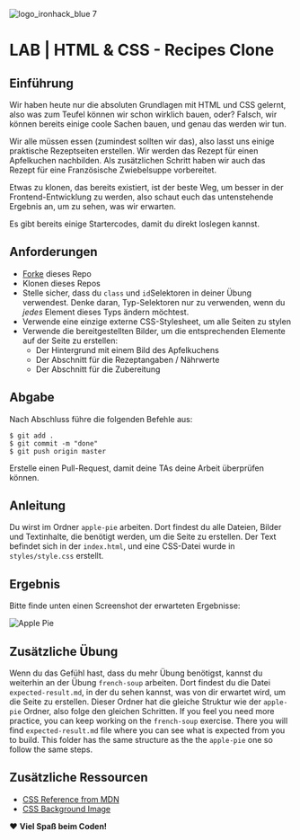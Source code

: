 ![logo_ironhack_blue 7](https://user-images.githubusercontent.com/23629340/40541063-a07a0a8a-601a-11e8-91b5-2f13e4e6b441.png)

# LAB | HTML & CSS - Recipes Clone

## Einführung

Wir haben heute nur die absoluten Grundlagen mit HTML und CSS gelernt, also was zum Teufel können wir schon wirklich bauen, oder? Falsch, wir können bereits einige coole Sachen bauen, und genau das werden wir tun.

Wir alle müssen essen (zumindest sollten wir das), also lasst uns einige praktische Rezeptseiten erstellen. Wir werden das Rezept für einen Apfelkuchen nachbilden. Als zusätzlichen Schritt haben wir auch das Rezept für eine Französische Zwiebelsuppe vorbereitet.

Etwas zu klonen, das bereits existiert, ist der beste Weg, um besser in der Frontend-Entwicklung zu werden, also schaut euch das untenstehende Ergebnis an, um zu sehen, was wir erwarten.

Es gibt bereits einige Startercodes, damit du direkt loslegen kannst.

## Anforderungen

- [Forke](https://guides.github.com/activities/forking/) dieses Repo
- Klonen dieses Repos
- Stelle sicher, dass du `class` und `id`Selektoren in deiner Übung verwendest. Denke daran, Typ-Selektoren nur zu verwenden, wenn du _jedes_ Element dieses Typs ändern möchtest.
- Verwende eine einzige externe CSS-Stylesheet, um alle Seiten zu stylen
- Verwende die bereitgestellten Bilder, um die entsprechenden Elemente auf der Seite zu erstellen:
  - Der Hintergrund mit einem Bild des Apfelkuchens
  - Der Abschnitt für die Rezeptangaben / Nährwerte
  - Der Abschnitt für die Zubereitung

## Abgabe

Nach Abschluss führe die folgenden Befehle aus:

```
$ git add .
$ git commit -m "done"
$ git push origin master
```

Erstelle einen Pull-Request, damit deine TAs deine Arbeit überprüfen können.

## Anleitung

Du wirst im Ordner `apple-pie` arbeiten. Dort findest du alle Dateien, Bilder und Textinhalte, die benötigt werden, um die Seite zu erstellen. Der Text befindet sich in der `index.html`, und eine CSS-Datei wurde in `styles/style.css` erstellt.

## Ergebnis

Bitte finde unten einen Screenshot der erwarteten Ergebnisse:

![Apple Pie](https://i.imgur.com/lGGM68Q.jpg)

<!-- ![French Onion](https://i.imgur.com/uepu2DO.jpg) -->

## Zusätzliche Übung

Wenn du das Gefühl hast, dass du mehr Übung benötigst, kannst du weiterhin an der Übung `french-soup` arbeiten. Dort findest du die Datei `expected-result.md`, in der du sehen kannst, was von dir erwartet wird, um die Seite zu erstellen. Dieser Ordner hat die gleiche Struktur wie der `apple-pie` Ordner, also folge den gleichen Schritten.
If you feel you need more practice, you can keep working on the `french-soup` exercise. There you will find `expected-result.md` file where you can see what is expected from you to build. This folder has the same structure as the the `apple-pie` one so follow the same steps.

## Zusätzliche Ressourcen

- [CSS Reference from MDN](https://developer.mozilla.org/en-US/docs/Web/CSS)
- [CSS Background Image](https://developer.mozilla.org/en/docs/Web/CSS/background-image)

:heart: **Viel Spaß beim Coden!**
